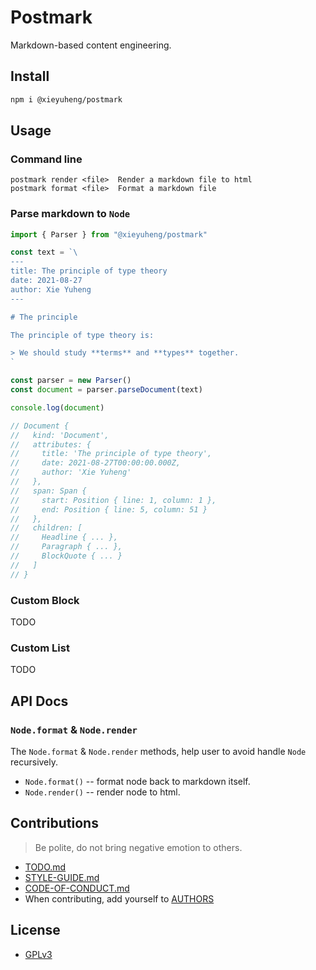 # Postmark

Markdown-based content engineering.

## Install

``` bash
npm i @xieyuheng/postmark
```

## Usage

### Command line

```
postmark render <file>  Render a markdown file to html
postmark format <file>  Format a markdown file
```

### Parse markdown to `Node`

``` typescript
import { Parser } from "@xieyuheng/postmark"

const text = `\
---
title: The principle of type theory
date: 2021-08-27
author: Xie Yuheng
---

# The principle

The principle of type theory is:

> We should study **terms** and **types** together.
`

const parser = new Parser()
const document = parser.parseDocument(text)

console.log(document)

// Document {
//   kind: 'Document',
//   attributes: {
//     title: 'The principle of type theory',
//     date: 2021-08-27T00:00:00.000Z,
//     author: 'Xie Yuheng'
//   },
//   span: Span {
//     start: Position { line: 1, column: 1 },
//     end: Position { line: 5, column: 51 }
//   },
//   children: [
//     Headline { ... },
//     Paragraph { ... },
//     BlockQuote { ... }
//   ]
// }
```

### Custom Block

TODO

### Custom List

TODO

## API Docs

### `Node.format` & `Node.render`

The `Node.format` & `Node.render` methods, help user to avoid handle `Node` recursively.

- `Node.format()` -- format node back to markdown itself.
- `Node.render()` -- render node to html.

## Contributions

> Be polite, do not bring negative emotion to others.

- [TODO.md](TODO.md)
- [STYLE-GUIDE.md](STYLE-GUIDE.md)
- [CODE-OF-CONDUCT.md](CODE-OF-CONDUCT.md)
- When contributing, add yourself to [AUTHORS](AUTHORS)

## License

- [GPLv3](LICENSE)
